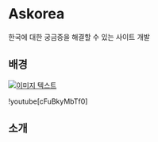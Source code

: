 # Askorea
한국에 대한 궁금증을 해결할 수 있는 사이트 개발

## 배경
[![이미지 텍스트](https://img.youtube.com/vi/w-7Z7fUsS9M/0.jpg)](https://www.youtube.com/embed/w-7Z7fUsS9M?t=0s)

!youtube[cFuBkyMbTf0]
## 소개




## 
